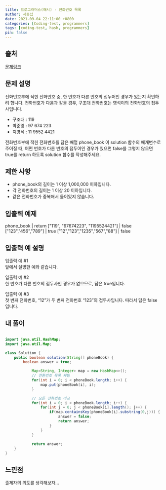```yaml
---
title: 프로그래머스(해시) - 전화번호 목록
author: 서동섭
date: 2021-09-04 22:11:00 +0800
categories: [Coding-test, programmers]
tags: [coding-test, hash, programmers]
pin: false
---
```


## 출처

<a target="_blank" href="https://programmers.co.kr/learn/courses/30/lessons/42577">문제링크</a>

## 문제 설명

전화번호부에 적힌 전화번호 중, 한 번호가 다른 번호의 접두어인 경우가 있는지 확인하려 합니다.
전화번호가 다음과 같을 경우, 구조대 전화번호는 영석이의 전화번호의 접두사입니다.

- 구조대 : 119
- 박준영 : 97 674 223
- 지영석 : 11 9552 4421

전화번호부에 적힌 전화번호를 담은 배열 phone_book 이 solution 함수의 매개변수로 주어질 때, 어떤 번호가 다른 번호의 접두어인 경우가 있으면 false를 그렇지 않으면 true를 return 하도록 solution 함수를 작성해주세요.

## 제한 사항

- phone_book의 길이는 1 이상 1,000,000 이하입니다.
- 각 전화번호의 길이는 1 이상 20 이하입니다.
- 같은 전화번호가 중복해서 들어있지 않습니다.

## 입출력 예제

phone_book  |   return
["119", "97674223", "1195524421"]   |	false
["123","456","789"] |   true
["12","123","1235","567","88"]  |   false

## 입출력 예 설명

입출력 예 #1<br/>
앞에서 설명한 예와 같습니다.

입출력 예 #2<br/>
한 번호가 다른 번호의 접두사인 경우가 없으므로, 답은 true입니다.

입출력 예 #3<br/>
첫 번째 전화번호, “12”가 두 번째 전화번호 “123”의 접두사입니다. 따라서 답은 false입니다.


## 내 풀이

```java

import java.util.HashMap;
import java.util.Map;

class Solution {
    public boolean solution(String[] phoneBook) {
        boolean answer = true;

            Map<String, Integer> map = new HashMap<>();
            // 전환번호 목록 세팅
            for(int i = 0; i < phoneBook.length; i++) {
                map.put(phoneBook[i], i);
            }

            // 모든 전화번호 비교
            for(int i = 0; i < phoneBook.length; i++) {
                for(int j = 0; j < phoneBook[i].length(); j++) {
                    if(map.containsKey(phoneBook[i].substring(0,j))) {
                        answer = false;
                        return answer;
                    }
                }
            }
        
            return answer;
    }
}
```

## 느낀점

출제자의 의도를 생각해보자...